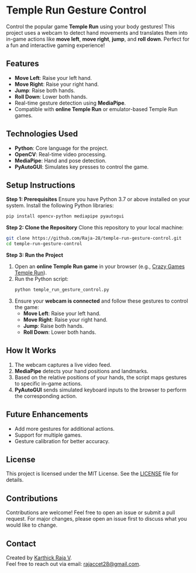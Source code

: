
# **Temple Run Gesture Control**

Control the popular game **Temple Run** using your body gestures! This project uses a webcam to detect hand movements and translates them into in-game actions like **move left**, **move right**, **jump**, and **roll down**. Perfect for a fun and interactive gaming experience!



## **Features**
- **Move Left**: Raise your left hand.
- **Move Right**: Raise your right hand.
- **Jump**: Raise both hands.
- **Roll Down**: Lower both hands.
- Real-time gesture detection using **MediaPipe**.
- Compatible with **online Temple Run** or emulator-based Temple Run games.



## **Technologies Used**
- **Python**: Core language for the project.
- **OpenCV**: Real-time video processing.
- **MediaPipe**: Hand and pose detection.
- **PyAutoGUI**: Simulates key presses to control the game.



## **Setup Instructions**

 **Step 1: Prerequisites**
Ensure you have Python 3.7 or above installed on your system. Install the following Python libraries:
```bash
pip install opencv-python mediapipe pyautogui
```

 **Step 2: Clone the Repository**
Clone this repository to your local machine:
```bash
git clone https://github.com/Raja-28/temple-run-gesture-control.git
cd temple-run-gesture-control
```

 **Step 3: Run the Project**
1. Open an **online Temple Run game** in your browser (e.g., [Crazy Games Temple Run](https://www.crazygames.com/game/temple-run-2)).
2. Run the Python script:
   ```bash
   python temple_run_gesture_control.py
   ```
3. Ensure your **webcam is connected** and follow these gestures to control the game:
   - **Move Left**: Raise your left hand.
   - **Move Right**: Raise your right hand.
   - **Jump**: Raise both hands.
   - **Roll Down**: Lower both hands.



## **How It Works**
1. The webcam captures a live video feed.
2. **MediaPipe** detects your hand positions and landmarks.
3. Based on the relative positions of your hands, the script maps gestures to specific in-game actions.
4. **PyAutoGUI** sends simulated keyboard inputs to the browser to perform the corresponding action.



## **Future Enhancements**
- Add more gestures for additional actions.
- Support for multiple games.
- Gesture calibration for better accuracy.



## **License**
This project is licensed under the MIT License. See the [LICENSE](LICENSE) file for details.



## **Contributions**
Contributions are welcome! Feel free to open an issue or submit a pull request. For major changes, please open an issue first to discuss what you would like to change.



## **Contact**
Created by [Karthick Raja V](https://github.com/Raja-28).  
Feel free to reach out via email: rajaccet28@gmail.com.



